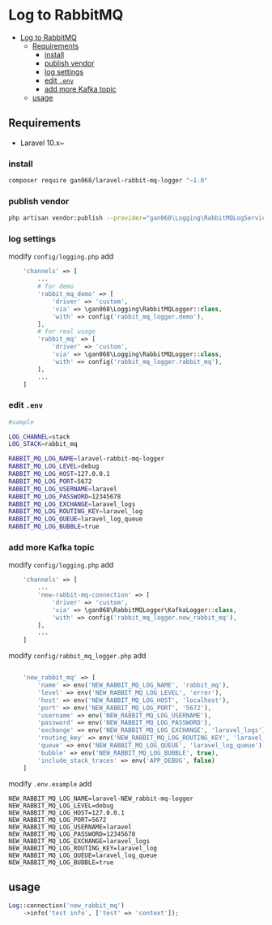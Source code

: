 # Log to RabbitMQ

- [Log to RabbitMQ](#log-to-rabbitmq)
  - [Requirements](#requirements)
    - [install](#install)
    - [publish vendor](#publish-vendor)
    - [log settings](#log-settings)
    - [edit `.env`](#edit-env)
    - [add more Kafka topic](#add-more-kafka-topic)
  - [usage](#usage)

## Requirements

- Laravel 10.x~

### install

```bash
composer require gan068/laravel-rabbit-mq-logger "~1.0"
```

### publish vendor

```bash
php artisan vendor:publish --provider="gan068\Logging\RabbitMQLogServiceProvider"
```

### log settings

modify `config/logging.php` add

```php
    'channels' => [
        ...
        # for demo
        'rabbit_mq_demo' => [
            'driver' => 'custom',
            'via' => \gan068\Logging\RabbitMQLogger::class,
            'with' => config('rabbit_mq_logger.demo'),
        ],
        # for real usage
        'rabbit_mq' => [
            'driver' => 'custom',
            'via' => \gan068\Logging\RabbitMQLogger::class,
            'with' => config('rabbit_mq_logger.rabbit_mq'),
        ],
        ...
    ]
```

### edit `.env`

```bash
#sample

LOG_CHANNEL=stack
LOG_STACK=rabbit_mq

RABBIT_MQ_LOG_NAME=laravel-rabbit-mq-logger
RABBIT_MQ_LOG_LEVEL=debug
RABBIT_MQ_LOG_HOST=127.0.0.1
RABBIT_MQ_LOG_PORT=5672
RABBIT_MQ_LOG_USERNAME=laravel
RABBIT_MQ_LOG_PASSWORD=12345678
RABBIT_MQ_LOG_EXCHANGE=laravel_logs
RABBIT_MQ_LOG_ROUTING_KEY=laravel_log
RABBIT_MQ_LOG_QUEUE=laravel_log_queue
RABBIT_MQ_LOG_BUBBLE=true
```

### add more Kafka topic

modify `config/logging.php` add

```php
    'channels' => [
        ...
        'new-rabbit-mq-connection' => [
            'driver' => 'custom',
            'via' => \gan068\RabbitMQLogger\KafkaLogger::class,
            'with' => config('rabbit_mq_logger.new_rabbit_mq'),
        ],
        ...
    ]
```

modify `config/rabbit_mq_logger.php` add

```php

    'new_rabbit_mq' => [
        'name' => env('NEW_RABBIT_MQ_LOG_NAME', 'rabbit_mq'),
        'level' => env('NEW_RABBIT_MQ_LOG_LEVEL', 'error'),
        'host' => env('NEW_RABBIT_MQ_LOG_HOST', 'localhost'),
        'port' => env('NEW_RABBIT_MQ_LOG_PORT', '5672'),
        'username' => env('NEW_RABBIT_MQ_LOG_USERNAME'),
        'password' => env('NEW_RABBIT_MQ_LOG_PASSWORD'),
        'exchange' => env('NEW_RABBIT_MQ_LOG_EXCHANGE', 'laravel_logs'),
        'routing_key' => env('NEW_RABBIT_MQ_LOG_ROUTING_KEY', 'laravel_log'),
        'queue' => env('NEW_RABBIT_MQ_LOG_QUEUE', 'laravel_log_queue'),
        'bubble' => env('NEW_RABBIT_MQ_LOG_BUBBLE', true),
        'include_stack_traces' => env('APP_DEBUG', false)
    ]
```

modify `.env.example` add

```text
NEW_RABBIT_MQ_LOG_NAME=laravel-NEW_rabbit-mq-logger
NEW_RABBIT_MQ_LOG_LEVEL=debug
NEW_RABBIT_MQ_LOG_HOST=127.0.0.1
NEW_RABBIT_MQ_LOG_PORT=5672
NEW_RABBIT_MQ_LOG_USERNAME=laravel
NEW_RABBIT_MQ_LOG_PASSWORD=12345678
NEW_RABBIT_MQ_LOG_EXCHANGE=laravel_logs
NEW_RABBIT_MQ_LOG_ROUTING_KEY=laravel_log
NEW_RABBIT_MQ_LOG_QUEUE=laravel_log_queue
NEW_RABBIT_MQ_LOG_BUBBLE=true

```

## usage

```php
Log::connection('new_rabbit_mq')
    ->info('test info', ['test' => 'context']);
```
